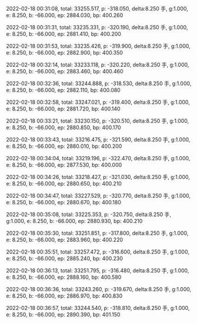 2022-02-18 00:31:08, total: 33255.517, p: -318.050, delta:8.250 手, g:1.000, e: 8.250, b: -66.000, ep: 2884.030, bp: 400.260

2022-02-18 00:31:31, total: 33235.331, p: -320.190, delta:8.250 手, g:1.000, e: 8.250, b: -66.000, ep: 2881.410, bp: 400.200

2022-02-18 00:31:53, total: 33235.426, p: -319.900, delta:8.250 手, g:1.000, e: 8.250, b: -66.000, ep: 2882.900, bp: 400.350

2022-02-18 00:32:14, total: 33233.118, p: -320.220, delta:8.250 手, g:1.000, e: 8.250, b: -66.000, ep: 2883.460, bp: 400.460

2022-02-18 00:32:36, total: 33244.888, p: -318.530, delta:8.250 手, g:1.000, e: 8.250, b: -66.000, ep: 2882.110, bp: 400.080

2022-02-18 00:32:58, total: 33247.021, p: -319.400, delta:8.250 手, g:1.000, e: 8.250, b: -66.000, ep: 2881.720, bp: 400.140

2022-02-18 00:33:21, total: 33230.150, p: -320.510, delta:8.250 手, g:1.000, e: 8.250, b: -66.000, ep: 2880.850, bp: 400.170

2022-02-18 00:33:43, total: 33216.475, p: -321.590, delta:8.250 手, g:1.000, e: 8.250, b: -66.000, ep: 2880.010, bp: 400.200

2022-02-18 00:34:04, total: 33219.196, p: -322.470, delta:8.250 手, g:1.000, e: 8.250, b: -66.000, ep: 2877.530, bp: 400.000

2022-02-18 00:34:26, total: 33218.427, p: -321.030, delta:8.250 手, g:1.000, e: 8.250, b: -66.000, ep: 2880.650, bp: 400.210

2022-02-18 00:34:47, total: 33227.529, p: -320.770, delta:8.250 手, g:1.000, e: 8.250, b: -66.000, ep: 2880.670, bp: 400.180

2022-02-18 00:35:08, total: 33225.353, p: -320.750, delta:8.250 手, g:1.000, e: 8.250, b: -66.000, ep: 2880.930, bp: 400.210

2022-02-18 00:35:30, total: 33251.851, p: -317.800, delta:8.250 手, g:1.000, e: 8.250, b: -66.000, ep: 2883.960, bp: 400.220

2022-02-18 00:35:51, total: 33257.472, p: -316.600, delta:8.250 手, g:1.000, e: 8.250, b: -66.000, ep: 2885.240, bp: 400.230

2022-02-18 00:36:13, total: 33251.795, p: -316.480, delta:8.250 手, g:1.000, e: 8.250, b: -66.000, ep: 2888.160, bp: 400.580

2022-02-18 00:36:36, total: 33243.260, p: -319.670, delta:8.250 手, g:1.000, e: 8.250, b: -66.000, ep: 2886.970, bp: 400.830

2022-02-18 00:36:57, total: 33244.540, p: -318.810, delta:8.250 手, g:1.000, e: 8.250, b: -66.000, ep: 2890.390, bp: 401.150